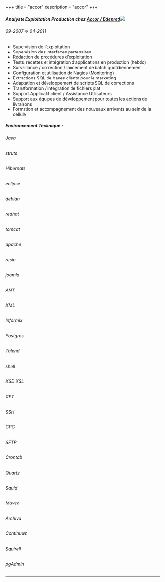 +++
title = "accor"
description = "accor"
+++




##### Analyste Exploitation Production chez [Accor / Edenred](http://www.edenred.fr/)![](https://pbs.twimg.com/profile_images/935444443087458304/5UyqPSBZ_400x400.jpg)

###### 09-2007 => 04-2011

##### 

*   Supervision de l’exploitation
*   Supervision des interfaces partenaires
*   Rédaction de procédures d’exploitation
*   Tests, recettes et intégration d’applications en production (hebdo)
*   Surveillance / correction / lancement de batch quotidiennement
*   Configuration et utilisation de Nagios (Monitoring)
*   Extractions SQL de bases clients pour le marketing
*   Adaptation et développement de scripts SQL de corrections
*   Transformation / intégration de fichiers plat
*   Support Applicatif client / Assistance Utilisateurs
*   Support aux équipes de développement pour toutes les actions de livraisons
*   Formation et accompagnement des nouveaux arrivants au sein de la cellule

##### Environnement Technique :  

###### Java

###### struts

###### Hibernate

###### eclipse

###### debian

###### redhat

###### tomcat

###### apache

###### resin

###### joomla

###### ANT

###### XML

###### Informix

###### Postgres

###### Talend

###### shell

###### XSD XSL

###### CFT

###### SSH

###### GPG

###### SFTP

###### Crontab

###### Quartz

###### Squid

###### Maven

###### Archiva

###### Continuum

###### Squirell

###### pgAdmin

* * *
